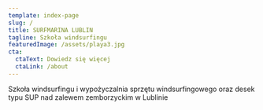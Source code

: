 ```yaml
---
template: index-page
slug: /
title: SURFMARINA LUBLIN
tagline: Szkoła windsurfingu
featuredImage: /assets/playa3.jpg
cta:
  ctaText: Dowiedz się więcej
  ctaLink: /about
---
```


Szkoła windsurfingu i wypożyczalnia sprzętu windsurfingowego oraz desek typu SUP nad zalewem zemborzyckim w Lublinie
